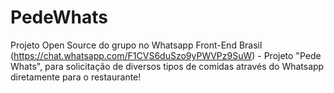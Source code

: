 # PedeWhats
Projeto Open Source do grupo no Whatsapp Front-End Brasil (https://chat.whatsapp.com/F1CVS6duSzo9yPWVPz9SuW) - Projeto "Pede Whats", para solicitação de diversos tipos de comidas através do Whatsapp diretamente para o restaurante!
